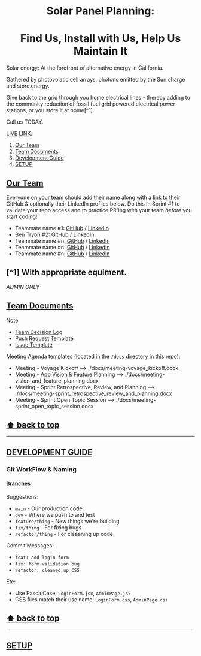 <h1 align="center">Solar Panel Planning:</h1>
<h1 align="center">Find Us, Install with Us, Help Us Maintain It</h1>

Solar energy: At the forefront of alternative energy in California.

Gathered by photovolatic cell arrays, photons emitted by the Sun charge and store energy.

Give back to the grid through you home electrical lines - thereby adding to the community reduction of fossil fuel grid powered electrical power stations, or you store it at home[^1].

Call us TODAY.

[LIVE LINK](https://github.com/chingu-voyages/v52-tier1-team-04).

1. [Our Team](#1)
1. [Team Documents](#2)
1. [Development Guide](#3)
1. [SETUP](#4)

## [Our Team](#1)

<a name="types--our_team"></a>
Everyone on your team should add their name along with a link to their GitHub
& optionally their LinkedIn profiles below. Do this in Sprint #1 to validate
your repo access and to practice PR'ing with your team _before_ you start
coding!

- Teammate name #1: [GitHub](https://github.com/ghaccountname) / [LinkedIn](https://linkedin.com/in/liaccountname)
- Ben Tryon #2: [GitHub](https://github.com/bbbb4tryon) / [LinkedIn]()
- Teammate name #n: [GitHub](https://github.com/ghaccountname) / [LinkedIn](https://linkedin.com/in/liaccountname)
- Teammate name #n: [GitHub](https://github.com/ghaccountname) / [LinkedIn](https://linkedin.com/in/liaccountname)
- Teammate name #n: [GitHub](https://github.com/ghaccountname) / [LinkedIn](https://linkedin.com/in/liaccountname)

## [^1] With appropriate equiment.

_ADMIN ONLY_

## [Team Documents](#2)

> [!NOTE]
>
> - [Team Decision Log](./docs/team_decision_log.md)
> - [Push Request Template](.github/PULL_TEMPLATE/pull_request_template.md)
> - [Issue Template](.github/ISSUE_TEMPLATE/task-template.md)

Meeting Agenda templates (located in the `/docs` directory in this repo):

- Meeting - Voyage Kickoff --> ./docs/meeting-voyage_kickoff.docx
- Meeting - App Vision & Feature Planning --> ./docs/meeting-vision_and_feature_planning.docx
- Meeting - Sprint Retrospective, Review, and Planning --> ./docs/meeting-sprint_retrospective_review_and_planning.docx
- Meeting - Sprint Open Topic Session --> ./docs/meeting-sprint_open_topic_session.docx

## **[⬆ back to top](#table-of-contents)**

---

## [DEVELOPMENT GUIDE](#3)

### Git WorkFlow & Naming

#### Branches

Suggestions:

- `main` - Our production code
- `dev` - Where we push to and test
- `feature/thing` - New things we're building
- `fix/thing` - For fixing bugs
- `refactor/thing` - For cleaaning up code

Commit Messages:

- `feat: add login form`
- `fix: form validation bug`
- `refactor: cleaned up CSS`

Etc:

- Use PascalCase: `LoginForm.jsx`, `AdminPage.jsx`
- CSS files match their use name: `LoginForm.css`, `AdminPage.css`

## **[⬆ back to top](#table-of-contents)**

---

## [SETUP](#4)

